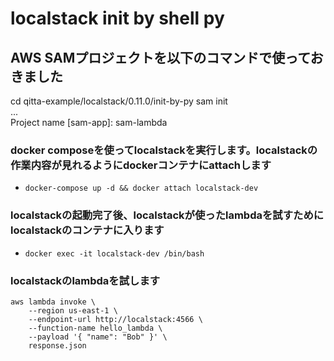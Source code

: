 # localstack init by shell py

## AWS SAMプロジェクトを以下のコマンドで使っておきました
cd qitta-example/localstack/0.11.0/init-by-py
sam init  
...  
Project name [sam-app]: sam-lambda

### docker composeを使ってlocalstackを実行します。localstackの作業内容が見れるようにdockerコンテナにattachします
- `docker-compose up -d && docker attach localstack-dev`

### localstackの起動完了後、localstackが使ったlambdaを試すためにlocalstackのコンテナに入ります
- `docker exec -it localstack-dev /bin/bash`

### localstackのlambdaを試します
```
aws lambda invoke \
    --region us-east-1 \
    --endpoint-url http://localstack:4566 \
    --function-name hello_lambda \
    --payload '{ "name": "Bob" }' \
    response.json
```